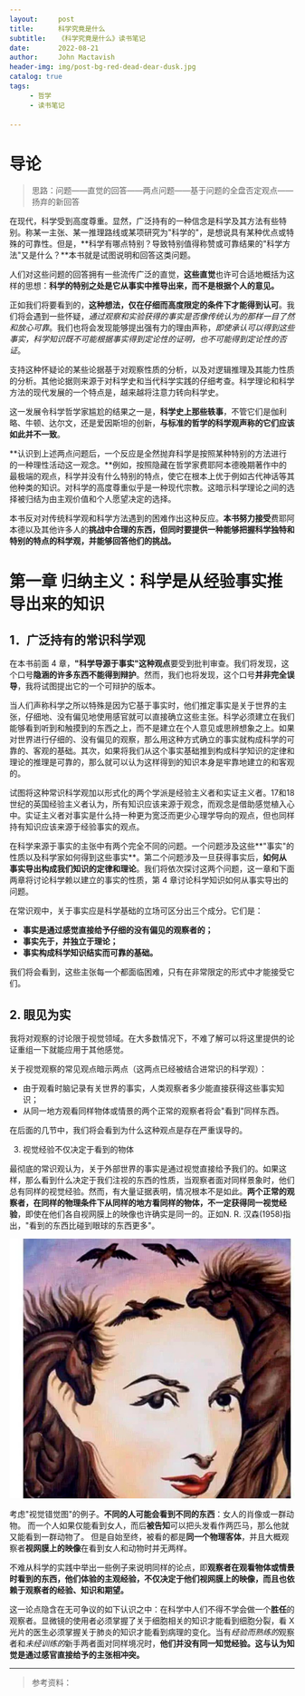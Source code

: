 ```yaml
---
layout:     post
title:      科学究竟是什么
subtitle:   《科学究竟是什么》读书笔记
date:       2022-08-21
author:     John Mactavish
header-img: img/post-bg-red-dead-dear-dusk.jpg
catalog: true
tags:
     - 哲学
     - 读书笔记

---
```


# 导论

> 思路：问题——直觉的回答——两点问题——基于问题的全盘否定观点——扬弃的新回答

在现代，科学受到高度尊重。显然，广泛持有的一种信念是科学及其方法有些特别。称某一主张、某一推理路线或某项研究为"科学的"，是想说具有某种优点或特殊的可靠性。但是，**科学有哪点特别？导致特别值得称赞或可靠结果的"科学方法"又是什么？**本书就是试图说明和回答这类问题。

人们对这些问题的回答拥有一些流传广泛的直觉，**这些直觉**也许可合适地概括为这样的思想：**科学的特别之处是它从事实中推导出来，而不是根据个人的意见。**

正如我们将要看到的，**这种想法，仅在仔细而高度限定的条件下才能得到认可**。我们将会遇到一些怀疑，*通过观察和实验获得的事实是否像传统认为的那样一目了然和放心可靠*。我们也将会发现能够提出强有力的理由声称，*即使承认可以得到这些事实，科学知识既不可能根据事实得到定论性的证明，也不可能得到定论性的否证*。

支持这种怀疑论的某些论据基于对观察性质的分析，以及对逻辑推理及其能力性质的分析。其他论据则来源于对科学史和当代科学实践的仔细考查。科学理论和科学方法的现代发展的一个特点是，越来越将注意力转向科学史。

这一发展令科学哲学家尴尬的结果之一是，**科学史上那些轶事**，不管它们是伽利略、牛顿、达尔文，还是爱因斯坦的创新，**与标准的哲学的科学观声称的它们应该如此并不一致**。

**认识到上述两点问题后，一个反应是全然抛弃科学是按照某种特别的方法进行的一种理性活动这一观念。**例如，按照隐藏在哲学家费耶阿本德晚期著作中的最极端的观点，科学并没有什么特别的特点，使它在根本上优于例如古代神话等其他种类的知识。对科学的高度尊重似乎是一种现代宗教。这暗示科学理论之间的选择被归结为由主观价值和个人愿望决定的选择。

本书反对对传统科学观和科学方法遇到的困难作出这种反应。**本书努力接受**费耶阿本德以及其他许多人的**挑战中合理的东西，但同时要提供一种能够把握科学独特和特别的特点的科学观，并能够回答他们的挑战。**

# 第一章 归纳主义：科学是从经验事实推导出来的知识

## 1．广泛持有的常识科学观

在本书前面 4 章，**"科学导源于事实"这种观点**要受到批判审查。我们将发现，这个口号**隐涵的许多东西不能得到辩护**。然而，我们也将发现，这个口号**并非完全误导**，我将试图提出它的一个可辩护的版本。

当人们声称科学之所以特殊是因为它基于事实时，他们推定事实是关于世界的主张，仔细地、没有偏见地使用感官就可以直接确立这些主张。科学必须建立在我们能够看到听到和触摸到的东西之上，而不是建立在个人意见或思辨想象之上。如果对世界进行仔细的、没有偏见的观察，那么用这种方式确立的事实就构成科学的可靠的、客观的基础。其次，如果将我们从这个事实基础推到构成科学知识的定律和理论的推理是可靠的，那么就可以认为这样得到的知识本身是牢靠地建立的和客观的。

试图将这种常识科学观加以形式化的两个学派是经验主义者和实证主义者。17和18世纪的英国经验主义者认为，所有知识应该来源于观念，而观念是借助感觉植入心中。实证主义者对事实是什么持一种更为宽泛而更少心理学导向的观点，但也同样持有知识应该来源于经验事实的观点。

在科学来源于事实的主张中有两个完全不同的问题。一个问题涉及这些**"事实"的性质以及科学家如何得到这些事实**。第二个问题涉及一旦获得事实后，**如何从事实导出构成我们知识的定律和理论**。我们将依次探讨这两个问题，这一章和下面两章将讨论科学赖以建立的事实的性质，第 4 章讨论科学知识如何从事实导出的问题。

在常识观中，关于事实应是科学基础的立场可区分出三个成分。它们是：

- **事实是通过感觉直接给予仔细的没有偏见的观察者的；**
- **事实先于，并独立于理论；**
- **事实构成科学知识结实而可靠的基础。**

我们将会看到，这些主张每一个都面临困难，只有在非常限定的形式中才能接受它们。

## 2. 眼见为实

我将对观察的讨论限于视觉领域。在大多数情况下，不难了解可以将这里提供的论证重组一下就能应用于其他感觉。

关于视觉观察的常见观点暗示两点（这两点已经被结合进常识的科学观）：

- 由于观看时脑记录有关世界的事实，人类观察者多少能直接获得这些事实知识；
- 从同一地方观看同样物体或情景的两个正常的观察者将会"看到"同样东西。

在后面的几节中，我们将会看到为什么这种观点是存在严重误导的。

3. 视觉经验不仅决定于看到的物体

最彻底的常识观认为，关于外部世界的事实是通过视觉直接给予我们的。如果这样，那么看到什么决定于我们注视的东西的性质，当观察者面对同样景象时，他们总有同样的视觉经验。然而，有大量证据表明，情况根本不是如此。**两个正常的观察者，在同样的物理条件下从同样的地方看同样的物体，不一定获得同一视觉经验**，即使在他们各自视网膜上的映像也许确实是同一的。正如N. R. 汉森(1958)指出，"看到的东西比碰到眼球的东西更多"。

![illusion](/img/post-2022-science-illusion.jpg)

考虑"视觉错觉图"的例子。**不同的人可能会看到不同的东西**：女人的肖像或一群动物。
而一个人如果仅能看到女人，而后**被告知**可以把头发看作两匹马，那么他就又能看到一群动物了。
但是自始至终，被看的都是**同一个物理客体**，并且大概观察者**视网膜上的映像**在看到女人和动物时并无两样。

不难从科学的实践中举出一些例子来说明同样的论点，即**观察者在观看物体或情景时看到的东西，他们体验的主观经验，不仅决定于他们视网膜上的映像，而且也依赖于观察者的经验、知识和期望。**

这一论点隐含在无可争议的如下认识之中：在科学中人们不得不学会做一个**胜任**的观察者。显微镜的使用者必须掌握了关于细胞相关的知识才能看到细胞分裂，看 X 光片的医生必须掌握关于肺炎的知识才能看到病理的变化。当有*经验而熟练的*观察者和*未经训练的*新手两者面对同样境况时，**他们并没有同一知觉经验。这与认为知觉是通过感官直接给予的主张相冲突。**



---

> 参考资料：
>

